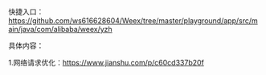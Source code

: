 快捷入口：https://github.com/ws616628604/Weex/tree/master/playground/app/src/main/java/com/alibaba/weex/yzh

具体内容：

1.网络请求优化：https://www.jianshu.com/p/c60cd337b20f

